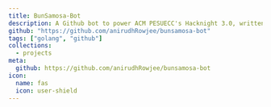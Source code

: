 ```yaml
---
title: BunSamosa-Bot
description: A Github bot to power ACM PESUECC's Hacknight 3.0, written in Golang
github: "https://github.com/anirudhRowjee/bunsamosa-bot"
tags: ["golang", "github"]
collections:
  - projects
meta:
  github: https://github.com/anirudhRowjee/bunsamosa-bot
icon:
  name: fas
  icon: user-shield
---
```

